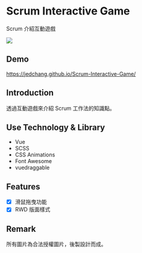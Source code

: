 # Scrum Interactive Game

Scrum 介紹互動遊戲

![](https://images2.imgbox.com/76/e7/F9FgB0Mq_o.jpg)

## Demo

https://jedchang.github.io/Scrum-Interactive-Game/

## Introduction

透過互動遊戲來介紹 Scrum 工作法的知識點。

## Use Technology & Library

- Vue
- SCSS
- CSS Animations
- Font Awesome
- vuedraggable

## Features

- [x] 滑鼠拖曳功能
- [x] RWD 版面樣式

## Remark

所有圖片為合法授權圖片，後製設計而成。
